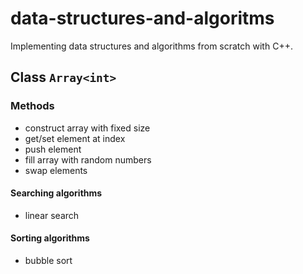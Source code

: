 # data-structures-and-algoritms
Implementing data structures and algorithms from scratch with C++.
## Class `Array<int>`
### Methods
- construct array with fixed size
- get/set element at index
- push element
- fill array with random numbers
- swap elements
#### Searching algorithms
- linear search
#### Sorting algorithms
- bubble sort
